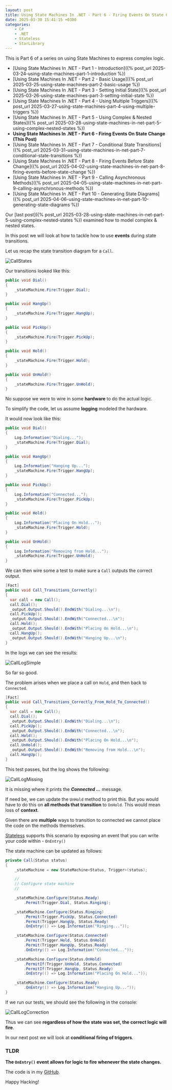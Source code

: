 ```yaml
---
layout: post
title: Using State Machines In .NET - Part 6 - Firing Events On State Change
date: 2025-03-30 15:41:15 +0300
categories:
    - C#
    - .NET
    - Stateless
    - StarLibrary
---
```


This is Part 6 of a series on using State Machines to express complex logic.

- [Using State Machines In .NET  - Part 1 - Introduction]({% post_url 2025-03-24-using-state-machines-part-1-introduction %})
- [Using State Machines In .NET  - Part 2 - Basic Usage]({% post_url 2025-03-25-using-state-machines-part-2-basic-usage %})
- [Using State Machines In .NET  - Part 3 - Setting Initial State]({% post_url 2025-03-26-using-state-machines-part-3-setting-initial-state %})
- [Using State Machines In .NET  - Part 4 - Using Multiple Triggers]({% post_url 2025-03-27-using-state-machines-part-4-using-multiple-triggers %})
- [Using State Machines In .NET - Part 5 - Using Complex & Nested States]({% post_url 2025-03-28-using-state-machines-in-net-part-5-using-complex-nested-states %})
- **Using State Machines In .NET - Part 6 - Firing Events On State Change (This Post)**
- [Using State Machines In .NET - Part 7 - Conditional State Transitions]({% post_url 2025-03-31-using-state-machines-in-net-part-7-conditional-state-transitions %})
- [Using State Machines In .NET - Part 8 - Firing Events Before State Change]({% post_url 2025-04-02-using-state-machines-in-net-part-8-firing-events-before-state-change %})
- [Using State Machines In .NET - Part 9 - Calling Asynchronous Methods]({% post_url 2025-04-05-using-state-machines-in-net-part-9-calling-asynchronous-methods %})
- [Using State Machines In .NET - Part 10 - Generating State Diagrams]({% post_url 2025-04-06-using-state-machines-in-net-part-10-generating-state-diagrams %})

Our [last post]({% post_url 2025-03-28-using-state-machines-in-net-part-5-using-complex-nested-states %}) examined how to model complex & nested states.

In this post we will look at how to tackle how to use **events** during state transitions.

Let us recap the state transition diagram for a `Call`.

![CallStates](../images/2025/03/CallStates.png)

Our transitions looked like this:

```c#
public void Dial()
{
    _stateMachine.Fire(Trigger.Dial);
}

public void HangUp()
{
    _stateMachine.Fire(Trigger.HangUp);
}

public void PickUp()
{
    _stateMachine.Fire(Trigger.PickUp);
}

public void Hold()
{
    _stateMachine.Fire(Trigger.Hold);
}

public void UnHold()
{
    _stateMachine.Fire(Trigger.UnHold);
}
```

No suppose we were to wire in some **hardware** to do the actual logic.

To simplify the code, let us assume **logging** modeled the hardware.

It would now look like this:

```c#
public void Dial()
{
    Log.Information("Dialing...");
    _stateMachine.Fire(Trigger.Dial);
}

public void HangUp()
{
    Log.Information("Hanging Up...");
    _stateMachine.Fire(Trigger.HangUp);
}

public void PickUp()
{
    Log.Information("Connected...");
    _stateMachine.Fire(Trigger.PickUp);
}

public void Hold()
{
    Log.Information("Placing On Hold...");
    _stateMachine.Fire(Trigger.Hold);
}

public void UnHold()
{
    Log.Information("Removing from Hold...");
    _stateMachine.Fire(Trigger.UnHold);
}
```

We can then wire some a test to make sure a `Call` outputs the correct output.

```c#
[Fact]
public void Call_Transitions_Correctly()
{
  var call = new Call();
  call.Dial();
  _output.Output.Should().EndWith("Dialing...\n");
  call.PickUp();
  _output.Output.Should().EndWith("Connected...\n");
  call.Hold();
  _output.Output.Should().EndWith("Placing On Hold...\n");
  call.HangUp();
  _output.Output.Should().EndWith("Hanging Up...\n");
}
```

In the logs we can see the results:

![CallLogSimple](../images/2025/03/CallLogSimple.png)

So far so good.

The problem arises when we place a call on `Hold`, and then back to `Connected`.

```c#
[Fact]
public void Call_Transitions_Correctly_From_Hold_To_Connected()
{
  var call = new Call();
  call.Dial();
  _output.Output.Should().EndWith("Dialing...\n");
  call.PickUp();
  _output.Output.Should().EndWith("Connected...\n");
  call.Hold();
  _output.Output.Should().EndWith("Placing On Hold...\n");
  call.UnHold();
  _output.Output.Should().EndWith("Removing from Hold...\n");
  call.HangUp();
}
```

This test passes, but the log shows the following:

![CallLogMissing](../images/2025/03/CallLogMissing.png)

It is missing where it prints the ***Connected ...*** message.

If need be, we can update the `UnHold` method to print this. But you would have to do this on **all methods that transition** to `OnHold`. This would mean loss of **context**.

Given there are **multiple** ways to transition to connected we cannot place the code on the methods themselves.

[Stateless](https://www.nuget.org/packages/stateless/) supports this scenario by exposing an event that you can write your code within - `OnEntry()`

The state machine can be updated as follows:

```C#
private Call(Status status)
{
    _stateMachine = new StateMachine<Status, Trigger>(status);

    //
    // Configure state machine
    //

    _stateMachine.Configure(Status.Ready)
        .Permit(Trigger.Dial, Status.Ringing);

    _stateMachine.Configure(Status.Ringing)
        .Permit(Trigger.PickUp, Status.Connected)
        .Permit(Trigger.HangUp, Status.Ready)
        .OnEntry(() => Log.Information("Ringing..."));

    _stateMachine.Configure(Status.Connected)
        .Permit(Trigger.Hold, Status.OnHold)
        .Permit(Trigger.HangUp, Status.Ready)
        .OnEntry(() => Log.Information("Connected..."));

    _stateMachine.Configure(Status.OnHold)
        .PermitIf(Trigger.UnHold, Status.Connected)
        .PermitIf(Trigger.HangUp, Status.Ready)
        .OnEntry(() => Log.Information("Placing On Hold..."));

    _stateMachine.Configure(Status.Ready)
        .OnEntry(() => Log.Information("Hanging Up..."));
}
```

If we run our tests, we should see the following in the console:

![CallLogCorrection](../images/2025/03/CallLogCorrection.png)

Thus we can see **regardless of how the state was set, the correct logic will fire**.

In our next post we will look at **conditional firing of triggers**.

### TLDR

**The `OnEntry()` event allows for logic to fire whenever the state changes.**

The code is in my [GitHub](https://github.com/conradakunga/BlogCode/tree/master/2025-03-30%20-%20State%20Machines%20Part%206).

Happy Hacking!
